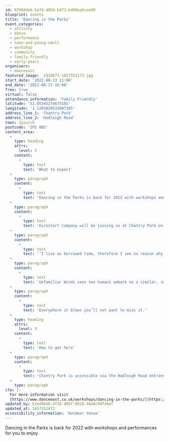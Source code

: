 ```yaml
---
id: 87b84de6-5a7d-485d-b473-bd09aa6caed0
blueprint: events
title: 'Dancing in the Parks'
event_categories:
  - activity
  - dance
  - performance
  - teen-and-young-adult
  - workshop
  - community
  - family-friendly
  - early-years
organisers:
  - danceeast
featured_image: _CQ18873-1657552173.jpg
start_date: '2022-08-13 11:00'
end_date: '2022-08-13 16:00'
free: true
virtual: false
attendance_information: 'Family Friendly'
latitude: '52.05345274675101'
longitude: '1.1203820531007385'
address_line_1: 'Chantry Park'
address_line_2: 'Hadleigh Road'
town: Ipswich
postcode: 'IP2 0BS'
content_area:
  -
    type: heading
    attrs:
      level: 3
    content:
      -
        type: text
        text: 'What to expect'
  -
    type: paragraph
    content:
      -
        type: text
        text: 'Dancing in the Parks is back for 2022 with workshops and performances for you to enjoy. Come and join us at a park near you for this FREE event!'
  -
    type: paragraph
    content:
      -
        type: text
        text: 'Kickstart Company will be joining us at Chantry Park on Saturday 13 August.'
  -
    type: paragraph
    content:
      -
        type: text
        text: '‘I live on borrowed time, therefore I see no reason why my heart grows not dark.’'
  -
    type: paragraph
    content:
      -
        type: text
        text: 'Unfamiliar Winds sees two humans embark on a similar, supported journey. Inspired by the oddities in nature and poetry by Derek Jarman, this duet searches for acceptance and the right to be silly in the world around us. Exploring interactions between humans and their greater landscape, through the joys of movement, sculpture and song. The performance invites you to listen, sing and dance in a world where depth and humour are combined, and where the middle of the tornado never looked more inviting.'
  -
    type: paragraph
    content:
      -
        type: text
        text: 'Everywhere it blows you’ll not want to miss it.'
  -
    type: heading
    attrs:
      level: 3
    content:
      -
        type: text
        text: 'How to get here'
  -
    type: paragraph
    content:
      -
        type: text
        text: 'Chantry Park is accessible via the Hadleigh Road entrance. '
  -
    type: paragraph
cta: |-
  For more information visit 
  [https://www.danceeast.co.uk/workshops/dancing-in-the-parks/](https://www.danceeast.co.uk/workshops/dancing-in-the-parks/)
updated_by: b1ed4beb-4f16-46bf-8918-46a0c99f4bef
updated_at: 1657552472
accessibility_information: 'Outdoor Venue'
---
```

Dancing in the Parks is back for 2022 with workshops and performances for you to enjoy.